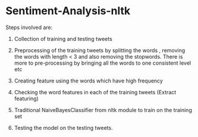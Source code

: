 # Sentiment-Analysis-nltk

Steps involved are:

1. Collection of training and testing tweets

2. Preprocessing of the training tweets by splitting the words , removing the words with length < 3 and also removing the stopwords. 
   There is more to pre-processing by bringing all the words to one consistent level etc

3. Creating feature using the words which have high frequency

4. Checking the word features in each of the training tweets (Extract featuring)

5. Traditional NaiveBayesClassifier from nltk module to train on the training set

6. Testing the model on the testing tweets.
